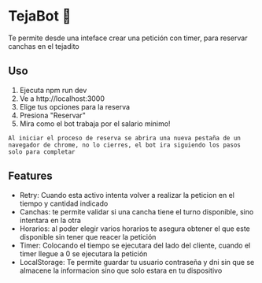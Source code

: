 # TejaBot 🤖

Te permite desde una inteface crear una petición con timer, para reservar canchas en el tejadito

## Uso

1. Ejecuta npm run dev
2. Ve a http://localhost:3000
3. Elige tus opciones para la reserva
4. Presiona "Reservar"
5. Mira como el bot trabaja por el salario minimo!

`Al iniciar el proceso de reserva se abrira una nueva pestaña de un navegador de chrome, no lo cierres, el bot ira siguiendo los pasos solo para completar`

## Features

- Retry: Cuando esta activo intenta volver a realizar la peticion en el tiempo y cantidad indicado
- Canchas: te permite validar si una cancha tiene el turno disponible, sino intentara en la otra
- Horarios: al poder elegir varios horarios te asegura obtener el que este disponible sin tener que reacer la petición
- Timer: Colocando el tiempo se ejecutara del lado del cliente, cuando el timer llegue a 0 se ejecutara la petición
- LocalStorage: Te permite guardar tu usuario contraseña y dni sin que se almacene la informacion sino que solo estara en tu dispositivo
